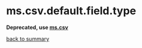 # ms.csv.default.field.type

**Deprecated, use [ms.csv](ms.csv.md)**

[back to summary](summary.md#mscsvdefaultfieldtype)
